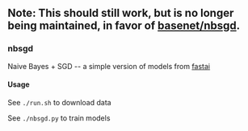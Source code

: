 ## Note: This should still work, but is no longer being maintained, in favor of [basenet/nbsgd](https://github.com/bkj/basenet/tree/master/examples/nbsgd).

### nbsgd

Naive Bayes + SGD -- a simple version of models from [fastai](https://github.com/fastai/fastai)

#### Usage

See `./run.sh` to download data

See `./nbsgd.py` to train models

